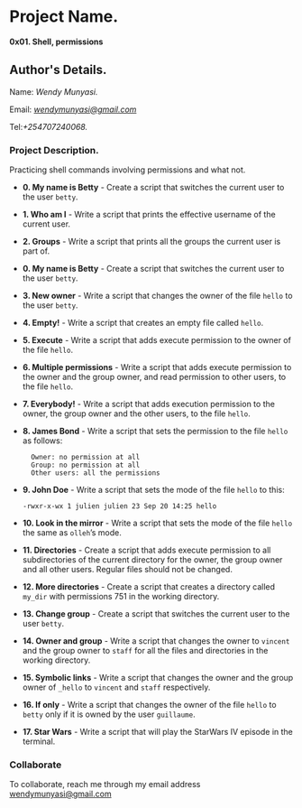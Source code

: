 # Project Name.
**0x01. Shell, permissions**

## Author's Details.
Name: *Wendy Munyasi.*

Email: *wendymunyasi@gmail.com*

Tel:*+254707240068.*



### Project Description.
Practicing shell commands involving permissions and what not.

* **0. My name is Betty** - Create a script that switches the current user to the user `betty`.
* **1. Who am I** - Write a script that prints the effective username of the current user.
* **2. Groups** - Write a script that prints all the groups the current user is part of.
* **0. My name is Betty** - Create a script that switches the current user to the user `betty`.
* **3. New owner** - Write a script that changes the owner of the file `hello` to the user `betty`.
* **4. Empty!** - Write a script that creates an empty file called `hello`.
* **5. Execute** - Write a script that adds execute permission to the owner of the file `hello`.
* **6. Multiple permissions** - Write a script that adds execute permission to the owner and the group owner, and read permission to other users, to the file `hello`.
* **7. Everybody!** - Write a script that adds execution permission to the owner, the group owner and the other users, to the file `hello`.
* **8. James Bond** - Write a script that sets the permission to the file `hello` as follows:

        Owner: no permission at all
        Group: no permission at all
        Other users: all the permissions

* **9. John Doe** - Write a script that sets the mode of the file `hello` to this:

      -rwxr-x-wx 1 julien julien 23 Sep 20 14:25 hello
* **10. Look in the mirror** - Write a script that sets the mode of the file `hello` the same as `olleh`’s mode.
* **11. Directories** - Create a script that adds execute permission to all subdirectories of the current directory for the owner, the group owner and all other users. Regular files should not be changed.
* **12. More directories** - Create a script that creates a directory called `my_dir` with permissions 751 in the working directory.
* **13. Change group** - Create a script that switches the current user to the user `betty`.
* **14. Owner and group** - Write a script that changes the owner to `vincent` and the group owner to `staff` for all the files and directories in the working directory.
* **15. Symbolic links** - Write a script that changes the owner and the group owner of `_hello` to `vincent` and `staff` respectively.
* **16. If only** - Write a script that changes the owner of the file `hello` to `betty` only if it is owned by the user `guillaume`.
* **17. Star Wars** - Write a script that will play the StarWars IV episode in the terminal.

### Collaborate

To collaborate, reach me through my email address wendymunyasi@gmail.com